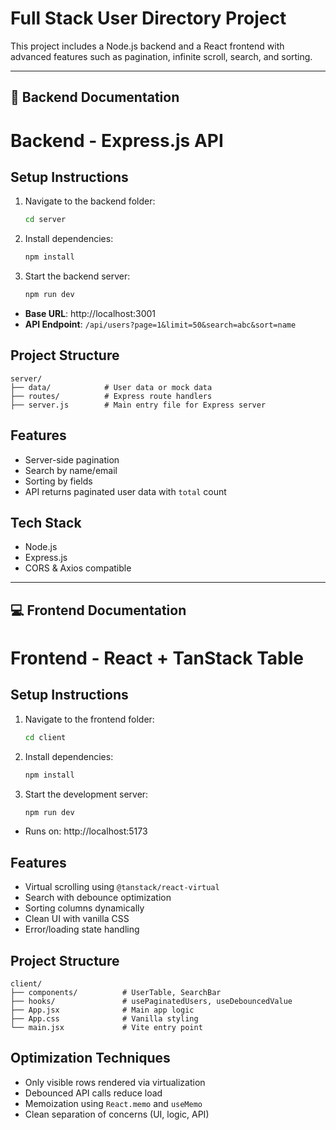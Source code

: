 # Full Stack User Directory Project

This project includes a Node.js backend and a React frontend with advanced features such as pagination, infinite scroll, search, and sorting.

---

## 🔧 Backend Documentation

# Backend - Express.js API

## Setup Instructions

1. Navigate to the backend folder:
   ```bash
   cd server
   ```

2. Install dependencies:
   ```bash
   npm install
   ```

3. Start the backend server:
   ```bash
   npm run dev
   ```

- **Base URL**: http://localhost:3001
- **API Endpoint**: `/api/users?page=1&limit=50&search=abc&sort=name`

## Project Structure

```
server/
├── data/            # User data or mock data
├── routes/          # Express route handlers
├── server.js        # Main entry file for Express server
```

## Features

- Server-side pagination
- Search by name/email
- Sorting by fields
- API returns paginated user data with `total` count

## Tech Stack

- Node.js
- Express.js
- CORS & Axios compatible

---

## 💻 Frontend Documentation

# Frontend - React + TanStack Table

## Setup Instructions

1. Navigate to the frontend folder:
   ```bash
   cd client
   ```

2. Install dependencies:
   ```bash
   npm install
   ```

3. Start the development server:
   ```bash
   npm run dev
   ```

- Runs on: http://localhost:5173

## Features

- Virtual scrolling using `@tanstack/react-virtual`
- Search with debounce optimization
- Sorting columns dynamically
- Clean UI with vanilla CSS
- Error/loading state handling

## Project Structure

```
client/
├── components/          # UserTable, SearchBar
├── hooks/               # usePaginatedUsers, useDebouncedValue
├── App.jsx              # Main app logic
├── App.css              # Vanilla styling
└── main.jsx             # Vite entry point
```

## Optimization Techniques

- Only visible rows rendered via virtualization
- Debounced API calls reduce load
- Memoization using `React.memo` and `useMemo`
- Clean separation of concerns (UI, logic, API)
